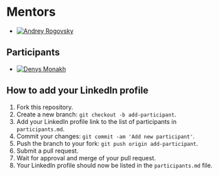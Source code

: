 # Mentors

- [![Andrey Rogovsky](https://media.licdn.com/dms/image/D4D35AQEVX8pAR1F7ig/profile-framedphoto-shrink_400_400/0/1676961470624?e=1678039200&v=beta&t=2zQR3KfdE8fbpoEXWdjrksPgmgLj2dVbfDx559xO2fM)](https://www.linkedin.com/in/esupport/)

## Participants

- [![Denys Monakh](https://media.licdn.com/dms/image/D4E03AQGyETHNDp7iJA/profile-displayphoto-shrink_200_200/0/1664449227723?e=1683158400&v=beta&t=ukvvRYmCJR9wpXGExTrAjv5GgOirUf4PMgI-DeMFlxI)](https://www.linkedin.com/in/mondydude/)

## How to add your LinkedIn profile

1. Fork this repository.
2. Create a new branch: `git checkout -b add-participant`.
3. Add your LinkedIn profile link to the list of participants in `participants.md`.
4. Commit your changes: `git commit -am 'Add new participant'`.
5. Push the branch to your fork: `git push origin add-participant`.
6. Submit a pull request.
7. Wait for approval and merge of your pull request.
8. Your LinkedIn profile should now be listed in the `participants.md` file.